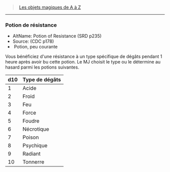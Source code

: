 ﻿> [Les objets magiques de A à Z](hd_magicitems_az_les_objets_magiques_de_a_a_z.md)

---

### Potion de résistance

- AltName: Potion of Resistance (SRD p235)
- Source: (CDC p178)
-  Potion, peu courante

Vous bénéficiez d'une résistance à un type spécifique de dégâts pendant 1 heure après avoir bu cette potion. Le MJ choisit le type ou le détermine au hasard parmi les potions suivantes.

|d10|Type de dégâts|
|---|---|
|1|Acide|
|2|Froid|
|3|Feu|
|4|Force|
|5|Foudre|
|6|Nécrotique|
|7|Poison|
|8|Psychique|
|9|Radiant|
|10|Tonnerre|

